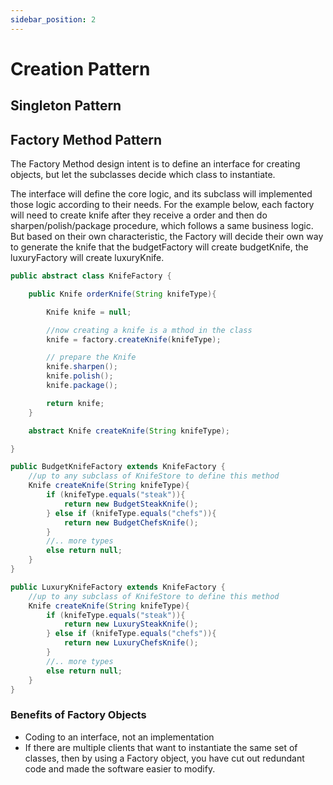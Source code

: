 ```yaml
---
sidebar_position: 2
---
```


# Creation Pattern

## Singleton Pattern

## Factory Method Pattern

The Factory Method design intent is to define an interface for creating objects, but let the subclasses decide which class to instantiate.

The interface will define the core logic, and its subclass will implemented those logic according to their needs. For the example below, each factory will need to create knife after they receive a order and then do sharpen/polish/package procedure, which follows a same business logic. But based on their own characteristic, the Factory will decide their own way to generate the knife that the budgetFactory will create budgetKnife, the luxuryFactory will create luxuryKnife.

```java
public abstract class KnifeFactory {

    public Knife orderKnife(String knifeType){

        Knife knife = null;

        //now creating a knife is a mthod in the class
        knife = factory.createKnife(knifeType);

        // prepare the Knife
        knife.sharpen();
        knife.polish();
        knife.package();

        return knife;
    }

    abstract Knife createKnife(String knifeType);

}
```

```java
public BudgetKnifeFactory extends KnifeFactory {
    //up to any subclass of KnifeStore to define this method
    Knife createKnife(String knifeType){
        if (knifeType.equals("steak")){
            return new BudgetSteakKnife();
        } else if (knifeType.equals("chefs")){
            return new BudgetChefsKnife();
        }
        //.. more types
        else return null;
    }
}
```

```java
public LuxuryKnifeFactory extends KnifeFactory {
    //up to any subclass of KnifeStore to define this method
    Knife createKnife(String knifeType){
        if (knifeType.equals("steak")){
            return new LuxurySteakKnife();
        } else if (knifeType.equals("chefs")){
            return new LuxuryChefsKnife();
        }
        //.. more types
        else return null;
    }
}
```

### Benefits of Factory Objects
- Coding to an interface, not an implementation
- If there are multiple clients that want to instantiate the same set of classes, then by using a Factory object, you have cut out redundant code and made the software easier to modify.

```
